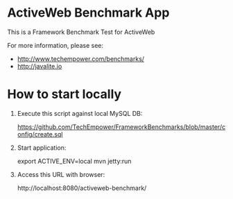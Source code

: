 ActiveWeb Benchmark App
========================
This is a Framework Benchmark Test for ActiveWeb

For more information, please see:

* http://www.techempower.com/benchmarks/
* http://javalite.io

How to start locally
=========================

1. Execute this script against local MySQL DB:

    https://github.com/TechEmpower/FrameworkBenchmarks/blob/master/config/create.sql

2. Start application:

    export ACTIVE_ENV=local
    mvn jetty:run

3. Access this URL with browser:

    http://localhost:8080/activeweb-benchmark/


